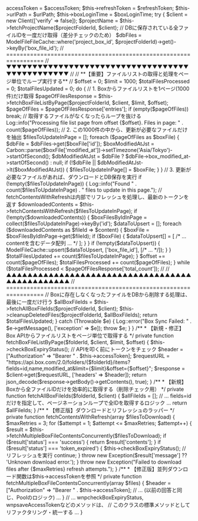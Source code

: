 <?php

namespace App\Models;

use App\Models\ModelFileCache;
use Illuminate\Database\Eloquent\Model;
use Illuminate\Support\Facades\DB;
use Illuminate\Support\Facades\Log;
// ... 他のuse文 ...
use Throwable;

class DLDHWDataImportModel extends Model
{
    // ... クラスプロパティの宣言 ...
    protected $accessToken;
    protected $refreshToken;
    // ...

    // ... コンストラクタ ...

    /**
     * 【最終修正版】メモリ効率とタイムアウトを解決する同期ロジック
     */
    public function syncAndGetModelData($projectFolderId, $accessToken, $refreshToken, $urlPath, $boxLoginTime)
    {
        mb_internal_encoding('UTF-8');
        set_time_limit(0);
        
        // ジョブから渡された情報をクラスのプロパティに保存
        $this->accessToken = $accessToken;
        $this->refreshToken = $refreshToken;
        $this->urlPath = $urlPath;
        $this->boxLoginTime = $boxLoginTime;
        
        try {
            $client = new Client(['verify' => false]);
            $projectName = $this->fetchProjectName($projectFolderId, $client);

            // DBに保存されている全ファイルIDを一度だけ取得（差分チェックのため）
            $dbFiles = ModelFileFileCache::where('project_box_id', $projectFolderId)->get()->keyBy('box_file_id');
            
            // =================================================================
            //  ▼▼▼▼▼▼▼▼▼▼▼▼▼▼▼▼▼▼▼▼▼▼▼▼▼▼▼▼▼▼▼▼▼▼▼▼▼▼▼▼▼▼▼▼▼▼▼
            //
            //  **【重要】ファイルリストの取得と処理をページ単位でループ実行する**
            //
            $offset = 0;
            $limit = 1000;
            $totalFilesProcessed = 0;
            $totalFilesUpdated = 0;

            do {
                // 1. Boxからファイルリストを1ページ(1000件)だけ取得
                $pageOfFilesResponse = $this->fetchBoxFileListByPage($projectFolderId, $client, $limit, $offset);
                $pageOfFiles = $pageOfFilesResponse['entries'];

                if (empty($pageOfFiles)) break; // 取得するファイルがなくなったらループを抜ける

                Log::info("Processing file list page from offset {$offset}. Files in page: " . count($pageOfFiles));
                
                // 2. この1000件の中から、更新が必要なファイルだけを抽出
                $filesToUpdateInPage = [];
                foreach ($pageOfFiles as $boxFile) {
                    $dbFile = $dbFiles->get($boxFile['id']);
                    $boxModifiedAtJst = Carbon::parse($boxFile['modified_at'])->setTimezone('Asia/Tokyo')->startOfSecond();
                    $dbModifiedAtJst = $dbFile ? $dbFile->box_modified_at->startOfSecond() : null;
                    if (!$dbFile || $dbModifiedAtJst->lt($boxModifiedAtJst)) {
                        $filesToUpdateInPage[] = $boxFile;
                    }
                }
                
                // 3. 更新が必要なファイルがあれば、ダウンロードとDB保存を実行
                if (!empty($filesToUpdateInPage)) {
                    Log::info("Found " . count($filesToUpdateInPage) . " files to update in this page.");
                    
                    // fetchContentsWithRefreshは内部でリフレッシュを処理し、最新のトークンを返す
                    $downloadedContents = $this->fetchContentsWithRefresh($filesToUpdateInPage);
                    
                    if (!empty($downloadedContents)) {
                        $boxFilesByIdInPage = collect($filesToUpdateInPage)->keyBy('id');
                        $dataToUpsert = [];
                        foreach ($downloadedContents as $fileId => $content) {
                            $boxFile = $boxFilesByIdInPage->get($fileId);
                            if ($boxFile) {
                                $dataToUpsert[] = [ /* ... contentを含むデータ配列 ... */ ];
                            }
                        }
                        if (!empty($dataToUpsert)) {
                            ModelFileCache::upsert($dataToUpsert, ['box_file_id'], [/* ... */]);
                        }
                    }
                    $totalFilesUpdated += count($filesToUpdateInPage);
                }
                
                $offset += count($pageOfFiles);
                $totalFilesProcessed += count($pageOfFiles);
                
            } while ($totalFilesProcessed < $pageOfFilesResponse['total_count']);
            //
            //  ▲▲▲▲▲▲▲▲▲▲▲▲▲▲▲▲▲▲▲▲▲▲▲▲▲▲▲▲▲▲▲▲▲▲▲▲▲▲▲▲▲▲▲▲▲▲▲
            // =================================================================

            // Boxに存在しなくなったファイルをDBから削除する処理は、最後に一度だけ行う
            $allBoxFileIds = $this->fetchAllBoxFileIds($projectFolderId, $client);
            $this->cleanupDeletedFiles($projectFolderId, $allBoxFileIds);

            return $totalFilesUpdated;

        } catch (Throwable $e) {
            Log::error("Box Sync Failed: " . $e->getMessage(), ['exception' => $e]);
            throw $e;
        }
    }
    
    /**
     * 【新規・修正】Box APIからファイルリストをページ単位で取得する
     */
    private function fetchBoxFileListByPage($folderId, $client, $limit, $offset)
    {
        $this->checkBoxExpiryStatus(); // APIを叩く前にトークンをチェック
        $header = ["Authorization" => "Bearer " . $this->accessToken];
        $requestURL = "https://api.box.com/2.0/folders/{$folderId}/items?fields=id,name,modified_at&limit={$limit}&offset={$offset}";
        $response = $client->get($requestURL, ['headers' => $header]);
        return json_decode($response->getBody()->getContents(), true);
    }
    
    /**
     * 【新規】Boxから全ファイルIDだけを効率的に取得する（削除チェック用）
     */
    private function fetchAllBoxFileIds($folderId, $client)
    {
        $allFileIds = [];
        // ... fields=id だけを指定して、ページネーションループで全IDを取得するロジック ...
        return $allFileIds;
    }
    
    /**
     * 【修正版】ダウンロードとリフレッシュのラッパー
     */
    private function fetchContentsWithRefresh(array $filesToDownload)
    {
        $maxRetries = 3;
        for ($attempt = 1; $attempt <= $maxRetries; $attempt++) {
            $result = $this->fetchMultipleBoxFileContentsConcurrently($filesToDownload);
            if ($result['status'] === 'success') {
                return $result['contents'];
            }
            if ($result['status'] === 'token_expired') {
                $this->checkBoxExpiryStatus(); // リフレッシュを実行
                continue;
            }
            throw new Exception($result['message'] ?? 'Unknown download error.');
        }
        throw new Exception("Failed to download files after {$maxRetries} refresh attempts.");
    }

    /**
     * 【修正版】並列ダウンロード関数は$this->accessTokenを参照
     */
    private function fetchMultipleBoxFileContentsConcurrently(array $files)
    {
        $header = ["Authorization" => "Bearer " . $this->accessToken];
        // ... (以前の回答と同じ、Poolのロジック) ...
    }

    // ... wnpcheckBoxExpiryStatus, wnpsaveAccessTokenなどのメソッドは、
    // このクラスの標準メソッドとしてリファクタリング・統一する ...
}
